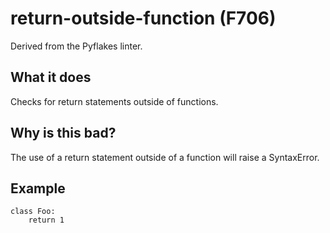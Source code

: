# return-outside-function (F706)
Derived from the Pyflakes linter.
## What it does
Checks for return statements outside of functions.
## Why is this bad?
The use of a return statement outside of a function will raise a
SyntaxError.
## Example
```
class Foo:
    return 1
```